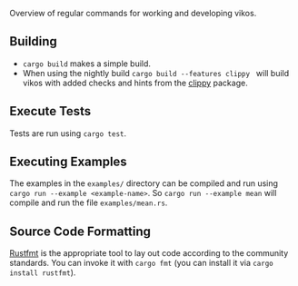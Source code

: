 Overview of regular commands for working and developing vikos.

Building
--------

* `cargo build` makes a simple build.
* When using the nightly build `cargo build --features clippy ` will build 
  vikos with added checks and hints from the 
  [clippy](https://github.com/Manishearth/rust-clippy) package.


Execute Tests
-------------

Tests are run using `cargo test`.

Executing Examples
------------------

The examples in the `examples/` directory can be compiled and run using `cargo
run --example <example-name>`. So `cargo run --example mean` will compile and
run the file `examples/mean.rs`.

Source Code Formatting
----------------------

[Rustfmt](https://github.com/rust-lang-nursery/rustfmt) is the appropriate tool
to lay out code according to the community standards. You can invoke it with
`cargo fmt` (you can install it via `cargo install rustfmt`).


